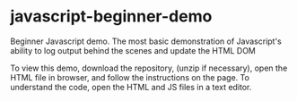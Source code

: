 # javascript-beginner-demo
Beginner Javascript demo. The most basic demonstration of Javascript's ability to log output behind the scenes and update the HTML DOM

To view this demo, download the repository, (unzip if necessary), open the HTML file in browser, and follow the instructions on the page. To understand the code, open the HTML and JS files in a text editor.
